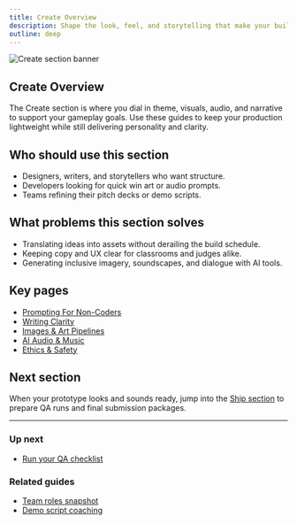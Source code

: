 ```yaml
---
title: Create Overview
description: Shape the look, feel, and storytelling that make your build memorable.
outline: deep
---
```


![Create section banner](/create-section-banner.webp)

## Create Overview

The Create section is where you dial in theme, visuals, audio, and narrative to support your gameplay goals. Use these guides to keep your production lightweight while still delivering personality and clarity.

## Who should use this section

- Designers, writers, and storytellers who want structure.
- Developers looking for quick win art or audio prompts.
- Teams refining their pitch decks or demo scripts.

## What problems this section solves

- Translating ideas into assets without derailing the build schedule.
- Keeping copy and UX clear for classrooms and judges alike.
- Generating inclusive imagery, soundscapes, and dialogue with AI tools.

## Key pages

- [Prompting For Non-Coders](/create/prompting-for-non-coders)
- [Writing Clarity](/create/writing-clarity)
- [Images & Art Pipelines](/create/images-art-pipelines)
- [AI Audio & Music](/create/ai-audio-music)
- [Ethics & Safety](/create/ethics-safety)

## Next section

When your prototype looks and sounds ready, jump into the [Ship section](/ship/index) to prepare QA runs and final submission packages.

---

### Up next

- [Run your QA checklist](/ship/qa-checklist)

### Related guides

- [Team roles snapshot](/guide/team-roles)
- [Demo script coaching](/ship/demo-script)
